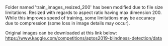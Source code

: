 Folder named 'train_images_resized_200' has been modified due to file size limitations. Resized with regards to aspect ratio having max dimension 200. While this improves speed of training, some limitations may be accuracy due to compression (some loss in image details may occur).

Original images can be downloaded at this link below:
https://www.kaggle.com/competitions/aptos2019-blindness-detection/data
